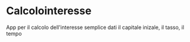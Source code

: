 # Calcolointeresse
App per il calcolo dell'interesse semplice dati il capitale inizale, il tasso, il tempo
